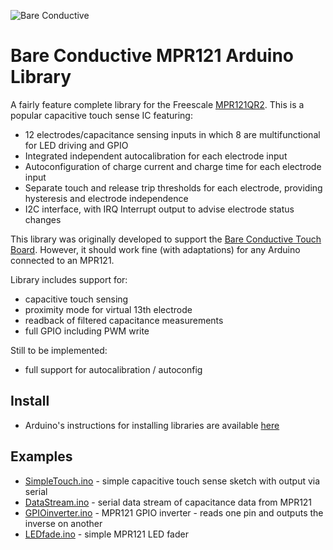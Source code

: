 ![Bare Conductive](http://www.bareconductive.com/content/themes/bareconductive/images/bare-conductive-logo.png)

# Bare Conductive MPR121 Arduino Library

A fairly feature complete library for the Freescale [MPR121QR2](http://www.freescale.com/files/sensors/doc/data_sheet/MPR121.pdf). This is a popular capacitive touch sense IC featuring:

* 12 electrodes/capacitance sensing inputs in which 8 are 
multifunctional for LED driving and GPIO
* Integrated independent autocalibration for each electrode input
* Autoconfiguration of charge current and charge time for each 
electrode input
* Separate touch and release trip thresholds for each electrode, 
providing hysteresis and electrode independence 
* I2C interface, with IRQ Interrupt output to advise electrode status 
changes

This library was originally developed to support the [Bare Conductive Touch Board](http://www.bareconductive.com/touch-board). However, it should work fine (with adaptations) for any Arduino connected to an MPR121.

Library includes support for:

* capacitive touch sensing
* proximity mode for virtual 13th electrode
* readback of filtered capacitance measurements
* full GPIO including PWM write

Still to be implemented:

* full support for autocalibration / autoconfig

## Install

* Arduino's instructions for installing libraries are available [here](http://arduino.cc/en/Guide/Libraries)

## Examples

* [SimpleTouch.ino](./Examples/SimpleTouch/SimpleTouch.ino) - simple capacitive touch sense sketch with output via serial
* [DataStream.ino](./Examples/DataStream/DataStream.ino) - serial data stream of capacitance data from MPR121
* [GPIOinverter.ino](./Examples/GPIOinverter/GPIOinverter.ino) - MPR121 GPIO inverter - reads one pin and outputs the inverse on another
* [LEDfade.ino](./Examples/LEDfade/LEDfade.ino) - simple MPR121 LED fader